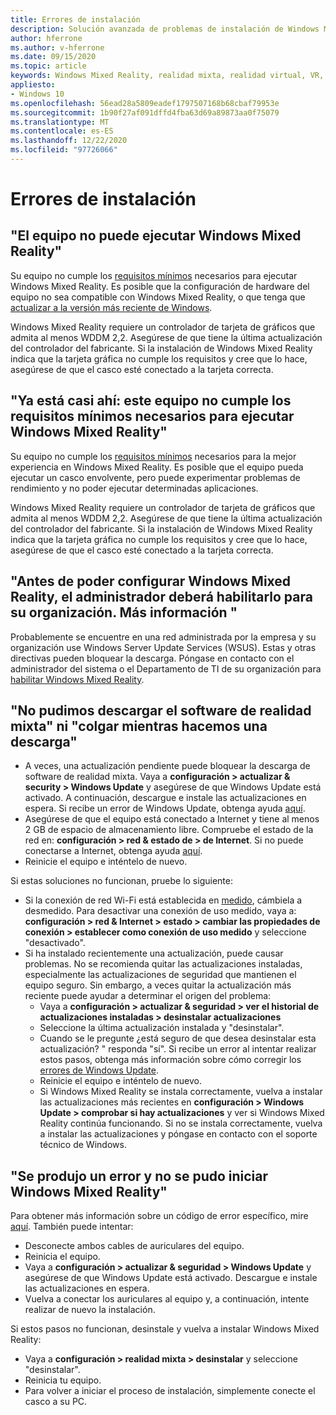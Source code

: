 ```yaml
---
title: Errores de instalación
description: Solución avanzada de problemas de instalación de Windows Mixed Reality que va más allá de nuestra documentación de soporte técnico estándar para el consumidor.
author: hferrone
ms.author: v-hferrone
ms.date: 09/15/2020
ms.topic: article
keywords: Windows Mixed Reality, realidad mixta, realidad virtual, VR, MR, solución de problemas, errores, ayuda, soporte técnico, instalación
appliesto:
- Windows 10
ms.openlocfilehash: 56ead28a5809eadef1797507168b68cbaf79953e
ms.sourcegitcommit: 1b90f27af091dffd4fba63d69a89873aa0f75079
ms.translationtype: MT
ms.contentlocale: es-ES
ms.lasthandoff: 12/22/2020
ms.locfileid: "97726066"
---
```

# <a name="installation-errors"></a>Errores de instalación

## <a name="your-pc-cant-run-windows-mixed-reality"></a>"El equipo no puede ejecutar Windows Mixed Reality"

Su equipo no cumple los [requisitos mínimos](https://support.microsoft.com/help/4039260/windows-10-mixed-reality-pc-hardware-guidelines) necesarios para ejecutar Windows Mixed Reality. Es posible que la configuración de hardware del equipo no sea compatible con Windows Mixed Reality, o que tenga que [actualizar a la versión más reciente de Windows](https://support.microsoft.com/help/12373/windows-update-faq). 

Windows Mixed Reality requiere un controlador de tarjeta de gráficos que admita al menos WDDM 2,2. Asegúrese de que tiene la última actualización del controlador del fabricante. Si la instalación de Windows Mixed Reality indica que la tarjeta gráfica no cumple los requisitos y cree que lo hace, asegúrese de que el casco esté conectado a la tarjeta correcta.

## <a name="youre-nearly-therethis-pc-doesnt-meet-the-minimum-requirements-needed-to-run-windows-mixed-reality"></a>"Ya está casi ahí: este equipo no cumple los requisitos mínimos necesarios para ejecutar Windows Mixed Reality"

Su equipo no cumple los [requisitos mínimos](https://support.microsoft.com/help/4039260/windows-10-mixed-reality-pc-hardware-guidelines) necesarios para la mejor experiencia en Windows Mixed Reality. Es posible que el equipo pueda ejecutar un casco envolvente, pero puede experimentar problemas de rendimiento y no poder ejecutar determinadas aplicaciones.

Windows Mixed Reality requiere un controlador de tarjeta de gráficos que admita al menos WDDM 2,2. Asegúrese de que tiene la última actualización del controlador del fabricante. Si la instalación de Windows Mixed Reality indica que la tarjeta gráfica no cumple los requisitos y cree que lo hace, asegúrese de que el casco esté conectado a la tarjeta correcta.

## <a name="before-we-can-set-up-windows-mixed-reality-your-administrator-will-need-to-enable-it-for-your-organization-learn-more"></a>"Antes de poder configurar Windows Mixed Reality, el administrador deberá habilitarlo para su organización. Más información "

Probablemente se encuentre en una red administrada por la empresa y su organización use Windows Server Update Services (WSUS). Estas y otras directivas pueden bloquear la descarga. Póngase en contacto con el administrador del sistema o el Departamento de TI de su organización para [habilitar Windows Mixed Reality](https://docs.microsoft.com/windows/application-management/manage-windows-mixed-reality#enable).

## <a name="we-couldnt-download-the-mixed-reality-software-or-hang-tight-while-we-do-some-downloading"></a>"No pudimos descargar el software de realidad mixta" ni "colgar mientras hacemos una descarga"

* A veces, una actualización pendiente puede bloquear la descarga de software de realidad mixta. Vaya a **configuración > actualizar & security > Windows Update** y asegúrese de que Windows Update está activado. A continuación, descargue e instale las actualizaciones en espera. Si recibe un error de Windows Update, obtenga ayuda [aquí](https://support.microsoft.com/help/10164/fix-windows-update-errors).
* Asegúrese de que el equipo está conectado a Internet y tiene al menos 2 GB de espacio de almacenamiento libre. Compruebe el estado de la red en: **configuración > red & estado de > de Internet**. Si no puede conectarse a Internet, obtenga ayuda [aquí](https://support.microsoft.com/help/10741/windows-10-fix-network-connection-issues).  
* Reinicie el equipo e inténtelo de nuevo. 

Si estas soluciones no funcionan, pruebe lo siguiente:
* Si la conexión de red Wi-Fi está establecida en [medido](https://support.microsoft.com//help/17452/windows-metered-internet-connections-faq), cámbiela a desmedido. Para desactivar una conexión de uso medido, vaya a: **configuración > red & Internet > estado > cambiar las propiedades de conexión > establecer como conexión de uso medido** y seleccione "desactivado".  
* Si ha instalado recientemente una actualización, puede causar problemas. No se recomienda quitar las actualizaciones instaladas, especialmente las actualizaciones de seguridad que mantienen el equipo seguro. Sin embargo, a veces quitar la actualización más reciente puede ayudar a determinar el origen del problema: 
    * Vaya a **configuración > actualizar & seguridad > ver el historial de actualizaciones instaladas > desinstalar actualizaciones**
    * Seleccione la última actualización instalada y "desinstalar".
    * Cuando se le pregunte ¿está seguro de que desea desinstalar esta actualización? " responda "sí". Si recibe un error al intentar realizar estos pasos, obtenga más información sobre cómo corregir los [errores de Windows Update](https://support.microsoft.com//help/10164/fix-windows-update-errors). 
    * Reinicie el equipo e inténtelo de nuevo. 
    * Si Windows Mixed Reality se instala correctamente, vuelva a instalar las actualizaciones más recientes en **configuración > Windows Update > comprobar si hay actualizaciones** y ver si Windows Mixed Reality continúa funcionando. Si no se instala correctamente, vuelva a instalar las actualizaciones y póngase en contacto con el soporte técnico de Windows. 

## <a name="something-went-wrong-and-we-couldnt-start-windows-mixed-reality"></a>"Se produjo un error y no se pudo iniciar Windows Mixed Reality"
Para obtener más información sobre un código de error específico, mire [aquí](error-codes.md). También puede intentar:

* Desconecte ambos cables de auriculares del equipo.
* Reinicia el equipo.
* Vaya a **configuración > actualizar & seguridad > Windows Update** y asegúrese de que Windows Update está activado. Descargue e instale las actualizaciones en espera.
* Vuelva a conectar los auriculares al equipo y, a continuación, intente realizar de nuevo la instalación.

Si estos pasos no funcionan, desinstale y vuelva a instalar Windows Mixed Reality:
* Vaya a **configuración > realidad mixta > desinstalar** y seleccione "desinstalar". 
* Reinicia tu equipo. 
* Para volver a iniciar el proceso de instalación, simplemente conecte el casco a su PC.
